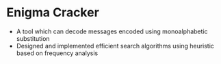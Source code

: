 # Enigma Cracker
* A tool which can decode messages encoded using monoalphabetic substitution
* Designed and implemented efficient search algorithms using heuristic based on frequency analysis